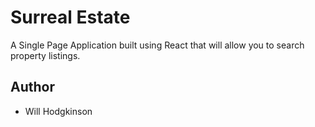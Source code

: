 # Surreal Estate

A Single Page Application built using React that will allow you to search property listings.

## Author

- Will Hodgkinson